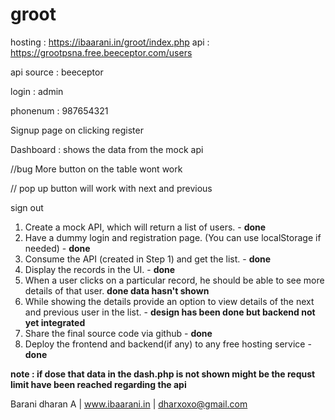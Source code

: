 # groot
hosting : https://ibaarani.in/groot/index.php
api : https://grootpsna.free.beeceptor.com/users

api source : beeceptor

login : admin 

phonenum : 987654321
 
Signup page on clicking register 

Dashboard : shows the data from the mock api 


//bug More button  on the table wont work <just nedd to integrate the pop up which is down to  the table in more >

// pop up button will work with next and previous 

sign out 



1. Create a mock API, which will return a list of users. - **done**
2. Have a dummy login and registration page. (You can use localStorage if needed) - **done** 
3. Consume the API (created in Step 1) and get the list. - **done** 
4. Display the records in the UI. - **done** 
5. When a user clicks on a particular record, he should be able to see more details of that
user. **done data hasn't shown**    
6. While showing the details provide an option to view details of the next and previous user
in the list. - **design has been done but backend not yet integrated**
7. Share the final source code via github - **done**
8. Deploy the frontend and backend(if any) to any free hosting service - **done** 
 
**note : if dose that data in the dash.php is not shown  might be the requst limit have been reached regarding the api**

Barani dharan A | www.ibaarani.in | dharxoxo@gmail.com
